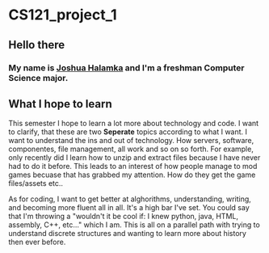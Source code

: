 # CS121_project_1

##  Hello there

### My name is <ins>Joshua Halamka</ins> and I'm a freshman Computer Science major.

## What I hope to learn

This semester I hope to learn a lot more about technology and code. I want to clarify, that these are two **Seperate** topics according to what I want.
I want to understand the ins and out of technology. How servers, software, componentes, file management, all work and  so on so forth. 
For example, only recently did I learn how to unzip and extract files because I have never had to do it before.
This leads to an interest of how people manage to mod games becuase that has grabbed my attention. How do they get the game files/assets etc.. 

As for coding, I want to get better at alghorithms, understanding, writing, and becoming more fluent all in all. It's a high bar I've set.
You could say that I'm throwing a "wouldn't it be cool if: I knew python, java, HTML, assembly, C++, etc..." which I am.
This is all on a parallel path with trying to understand discrete structures and wanting to learn more about history then ever before.
